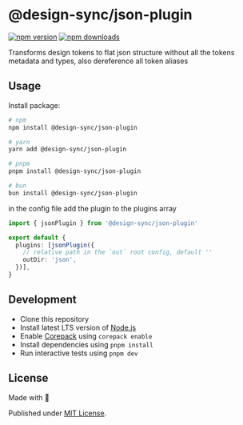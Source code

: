 # @design-sync/json-plugin

[![npm version][npm-version-src]][npm-version-href]
[![npm downloads][npm-downloads-src]][npm-downloads-href]
<!-- [![bundle][bundle-src]][bundle-href]
[![Codecov][codecov-src]][codecov-href] -->

Transforms design tokens to flat json structure without all the tokens metadata and types, also dereference all token aliases

## Usage

Install package:

```sh
# npm
npm install @design-sync/json-plugin

# yarn
yarn add @design-sync/json-plugin

# pnpm
pnpm install @design-sync/json-plugin

# bun
bun install @design-sync/json-plugin
```

in the config file add the plugin to the plugins array

```ts
import { jsonPlugin } from '@design-sync/json-plugin'

export default {
  plugins: [jsonPlugin({
    // relative path in the `out` root config, default ''
    outDir: 'json',
  })],
}
```

## Development

- Clone this repository
- Install latest LTS version of [Node.js](https://nodejs.org/en/)
- Enable [Corepack](https://github.com/nodejs/corepack) using `corepack enable`
- Install dependencies using `pnpm install`
- Run interactive tests using `pnpm dev`

## License

Made with 💛

Published under [MIT License](./LICENSE).

<!-- Badges -->

[npm-version-src]: https://img.shields.io/npm/v/@design-sync/json-plugin?style=flat&colorA=18181B&colorB=F0DB4F
[npm-version-href]: https://npmjs.com/package/@design-sync/json-plugin
[npm-downloads-src]: https://img.shields.io/npm/dm/@design-sync/json-plugin?style=flat&colorA=18181B&colorB=F0DB4F
[npm-downloads-href]: https://npmjs.com/package/@design-sync/json-plugin
<!-- [codecov-src]: https://img.shields.io/codecov/c/gh/unjs/@design-sync/json-plugin/main?style=flat&colorA=18181B&colorB=F0DB4F
[codecov-href]: https://codecov.io/gh/unjs/@design-sync/json-plugin
[bundle-src]: https://img.shields.io/bundlephobia/minzip/@design-sync/json-plugin?style=flat&colorA=18181B&colorB=F0DB4F
[bundle-href]: https://bundlephobia.com/result?p=@design-sync/json-plugin -->
